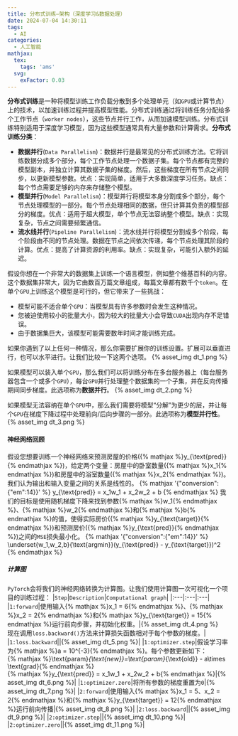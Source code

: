 ```yaml
---
title: 分布式训练—架构（深度学习&数据处理）
date: 2024-07-04 14:30:11
tags:
  - AI
categories:
  - 人工智能
mathjax:
  tex:
    tags: 'ams'
  svg:
    exFactor: 0.03
---
```


**分布式训练**是一种将模型训练工作负载分散到多个处理单元（如`GPU`或计算节点）上的技术，以加速训练过程并提高模型性能。分布式训练通过将训练任务分配给多个工作节点（`worker nodes`），这些节点并行工作，从而加速模型训练。分布式训练特别适用于深度学习模型，因为这些模型通常具有大量参数和计算需求。**分布式训练分类**：
<!-- more -->
- **数据并行**(`Data Parallelism`)：数据并行是最常见的分布式训练方法。它将训练数据分成多个部分，每个工作节点处理一个数据子集。每个节点都有完整的模型副本，并独立计算其数据子集的梯度。然后，这些梯度在所有节点之间同步，以更新模型参数。优点：实现简单，适用于大多数深度学习任务。缺点：每个节点需要足够的内存来存储整个模型。
- **模型并行**(`Model Parallelism`)：模型并行将模型本身分割成多个部分，每个节点处理模型的一部分。每个节点处理相同的数据，但只计算其负责的模型部分的梯度。优点：适用于超大模型，单个节点无法容纳整个模型。缺点：实现复杂，节点之间需要频繁通信。
- **流水线并行**(`Pipeline Parallelism`)：流水线并行将模型分割成多个阶段，每个阶段由不同的节点处理。数据在节点之间依次传递，每个节点处理其阶段的计算。优点：提高了计算资源的利用率。缺点：实现复杂，可能引入额外的延迟。

假设你想在一个非常大的数据集上训练一个语言模型，例如整个维基百科的内容。这个数据集非常大，因为它由数百万篇文章组成，每篇文章都有数千个`token`。在单个`GPU`上训练这个模型是可行的，但它带来了一些挑战：
- 模型可能不适合单个`GPU`：当模型具有许多参数时会发生这种情况。
- 您被迫使用较小的批量大小，因为较大的批量大小会导致`CUDA`出现内存不足错误。
- 由于数据集巨大，该模型可能需要数年时间才能训练完成。

如果你遇到了以上任何一种情况，那么你需要扩展你的训练设置。扩展可以垂直进行，也可以水平进行。让我们比较一下这两个选项。
{% asset_img dt_1.png %}

如果模型可以装入单个`GPU`，那么我们可以将训练分布在多台服务器上（每台服务器包含一个或多个`GPU`），每台`GPU`并行处理整个数据集的一个子集，并在反向传播期间同步梯度。此选项称为**数据并行**。
{% asset_img dt_2.png %}

如果模型无法容纳在单个`GPU`中，那么我们需要将模型“分解”为更少的层，并让每个`GPU`在梯度下降过程中处理前向/后向步骤的一部分。此选项称为**模型并行性**。
{% asset_img dt_3.png %}

#### 神经网络回顾

假设您想要训练一个神经网络来预测房屋的价格({% mathjax %}y_{\text{pred}}{% endmathjax %})，给定两个变量：房屋中的卧室数量({% mathjax %}x_1{% endmathjax %})和房屋中的浴室数量({% mathjax %}x_2{% endmathjax %})。我们认为输出和输入变量之间的关系是线性的。
{% mathjax '{"conversion":{"em":14}}' %}
y_{\text{pred}} = x_1w_1 + x_2w_2 + b
{% endmathjax %}
我们的目标是使用随机梯度下降来找到参数{% mathjax %}w_1{% endmathjax %}、{% mathjax %}w_2{% endmathjax %}和{% mathjax %}b{% endmathjax %}的值，使得实际房价({% mathjax %}y_{\text{target}}{% endmathjax %})和预测房价({% mathjax %}y_{\text{pred}}{% endmathjax %})之间的`MSE`损失最小化。
{% mathjax '{"conversion":{"em":14}}' %}
\underset{w_1,w_2,b}{\text{argmin}}(y_{\text{pred}} - y_{\text{target}})^2
{% endmathjax %}
##### 计算图

`PyTorch`会将我们的神经网络转换为计算图。让我们使用计算图一次可视化一个项目的训练过程：
|`Step`|`Description`|`Computational graph`|
|:---|:---|:---|
|`1:forward`|使用输入{% mathjax %}x_1 = 6{% endmathjax %}、{% mathjax %}x_2 = 2{% endmathjax %}和{% mathjax %}y_{\text{target}} = 15{% endmathjax %}运行前向步骤，并初始化权重。|{% asset_img dt_4.png %}<br>现在调用`loss.backward()`方法来计算损失函数相对于每个参数的梯度。|
|`1:loss.backward`||{% asset_img dt_5.png %}|
|`1:optimizer.step`|假设学习率为{% mathjax %}a = 10^{-3}{% endmathjax %}。每个参数更新如下：<br>{% mathjax %}\text{param}_{\text{new}}=\text{param}_{\text{old}} - a\times \text{grad}{% endmathjax %}<br>{% mathjax %}y_{\text{pred}} = x_1w_1 + x_2w_2 + b{% endmathjax %}|{% asset_img dt_6.png %}|
|`1:optimizer.zero`|将所有参数的梯度重置为`0`|{% asset_img dt_7.png %}|
|`2:forward`|使用输入{% mathjax %}x_1 = 5、x_2 = 2{% endmathjax %}和{% mathjax %}y_{\text{target}} = 12{% endmathjax %}运行前向传播|{% asset_img dt_8.png %}|
|`2:loss.backward`||{% asset_img dt_9.png %}|
|`2:optimizer.step`||{% asset_img dt_10.png %}|
|`2:optimizer.zero`||{% asset_img dt_11.png %}|
